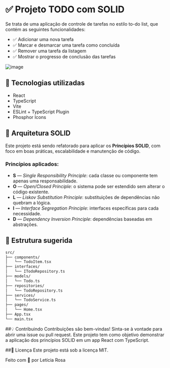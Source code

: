 # ✅ Projeto TODO com SOLID

Se trata de uma aplicação de controle de tarefas no estilo to-do list, que contém as seguintes funcionalidades:
- ✅ Adicionar uma nova tarefa  
- ✅ Marcar e desmarcar uma tarefa como concluída  
- ✅ Remover uma tarefa da listagem  
- ✅ Mostrar o progresso de conclusão das tarefas  

![image](https://github.com/LeticiaRosa/01-praticando-conceitos-reactjs-ts/assets/37852713/dcc8717e-08aa-4f93-85b1-83aafe58151f)

## 🚀 Tecnologias utilizadas

- React
- TypeScript
- Vite
- ESLint + TypeScript Plugin
- Phosphor Icons

## 🧠 Arquitetura SOLID

Este projeto está sendo refatorado para aplicar os **Princípios SOLID**, com foco em boas práticas, escalabilidade e manutenção de código.

### Princípios aplicados:

- **S** — *Single Responsibility Principle*: cada classe ou componente tem apenas uma responsabilidade.
- **O** — *Open/Closed Principle*: o sistema pode ser estendido sem alterar o código existente.
- **L** — *Liskov Substitution Principle*: substituições de dependências não quebram a lógica.
- **I** — *Interface Segregation Principle*: interfaces específicas para cada necessidade.
- **D** — *Dependency Inversion Principle*: dependências baseadas em abstrações.

## 📁 Estrutura sugerida

```bash
src/
├── components/
│   └── TodoItem.tsx
├── interfaces/
│   └── ITodoRepository.ts
├── models/
│   └── Todo.ts
├── repositories/
│   └── TodoRepository.ts
├── services/
│   └── TodoService.ts
├── pages/
│   └── Home.tsx
├── App.tsx
└── main.tsx
```

##💡 Contribuindo
Contribuições são bem-vindas! Sinta-se à vontade para abrir uma issue ou pull request. Este projeto tem como objetivo demonstrar a aplicação dos princípios SOLID em um app React com TypeScript.

##📝 Licença
Este projeto está sob a licença MIT.

Feito com 💜 por Letícia Rosa
